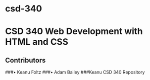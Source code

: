# csd-340
# CSD 340 Web Development with HTML and CSS
## Contributors
###• Keanu Foltz
###• Adam Bailey
###Keanu CSD 340 Repository
